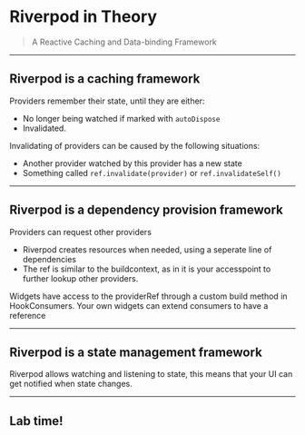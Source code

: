 # Riverpod in Theory

> A Reactive Caching and Data-binding Framework

---
## Riverpod is a caching framework

Providers remember their state, until they are either:
- No longer being watched if marked with `autoDispose`
- Invalidated.

Invalidating of providers can be caused by the following situations:
- Another provider watched by this provider has a new state
- Something called `ref.invalidate(provider)` or `ref.invalidateSelf()`

---
## Riverpod is a dependency provision framework

Providers can request other providers
- Riverpod creates resources when needed, using a seperate line of dependencies
- The ref is similar to the buildcontext, as in it is your accesspoint to further lookup other providers.

Widgets have access to the providerRef through a custom build method in HookConsumers. Your own widgets can extend consumers to have a reference

---
## Riverpod is a state management framework

Riverpod allows watching and listening to state, this means that your UI can get notified when state changes.

---
<!-- .slide: data-background="url('images/lab2.jpg')" --> 
<!-- .slide: class="lab" -->
## Lab time!
